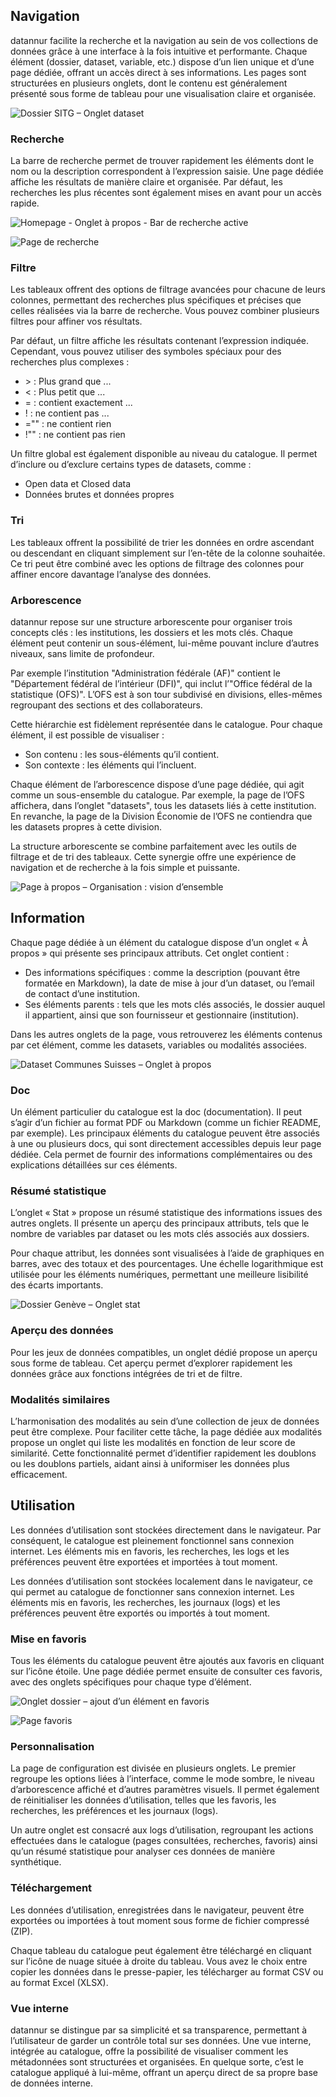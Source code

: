## Navigation

datannur facilite la recherche et la navigation au sein de vos collections de données grâce à une interface à la fois intuitive et performante. Chaque élément (dossier, dataset, variable, etc.) dispose d’un lien unique et d’une page dédiée, offrant un accès direct à ses informations. Les pages sont structurées en plusieurs onglets, dont le contenu est généralement présenté sous forme de tableau pour une visualisation claire et organisée.

![Dossier SITG – Onglet dataset](assets/about_page/dossier_sitg_tab_dataset{dark_mode}.webp?v=1)

### Recherche

La barre de recherche permet de trouver rapidement les éléments dont le nom ou la description correspondent à l’expression saisie. Une page dédiée affiche les résultats de manière claire et organisée. Par défaut, les recherches les plus récentes sont également mises en avant pour un accès rapide.

![Homepage - Onglet à propos - Bar de recherche active](assets/about_page/homepage_search_bar{dark_mode}.webp?v=1)

![Page de recherche](assets/about_page/search_page{dark_mode}.webp?v=1)

### Filtre

Les tableaux offrent des options de filtrage avancées pour chacune de leurs colonnes, permettant des recherches plus spécifiques et précises que celles réalisées via la barre de recherche. Vous pouvez combiner plusieurs filtres pour affiner vos résultats.

Par défaut, un filtre affiche les résultats contenant l’expression indiquée. Cependant, vous pouvez utiliser des symboles spéciaux pour des recherches plus complexes :

- \> : Plus grand que ...
- < :	Plus petit que ...
- = :	contient exactement ...
- ! :	ne contient pas ...
- ="" :	ne contient rien
- !""	: ne contient pas rien

Un filtre global est également disponible au niveau du catalogue. Il permet d’inclure ou d’exclure certains types de datasets, comme :
- Open data et Closed data
- Données brutes et données propres

### Tri

Les tableaux offrent la possibilité de trier les données en ordre ascendant ou descendant en cliquant simplement sur l’en-tête de la colonne souhaitée. Ce tri peut être combiné avec les options de filtrage des colonnes pour affiner encore davantage l’analyse des données.

### Arborescence

datannur repose sur une structure arborescente pour organiser trois concepts clés : les institutions, les dossiers et les mots clés. Chaque élément peut contenir un sous-élément, lui-même pouvant inclure d’autres niveaux, sans limite de profondeur.

Par exemple l’institution "Administration fédérale (AF)" contient le "Département fédéral de l’intérieur (DFI)", qui inclut l’"Office fédéral de la statistique (OFS)". L’OFS est à son tour subdivisé en divisions, elles-mêmes regroupant des sections et des collaborateurs. 

Cette hiérarchie est fidèlement représentée dans le catalogue. Pour chaque élément, il est possible de visualiser :
- Son contenu : les sous-éléments qu’il contient.
- Son contexte : les éléments qui l’incluent.

Chaque élément de l’arborescence dispose d’une page dédiée, qui agit comme un sous-ensemble du catalogue. Par exemple, la page de l’OFS affichera, dans l’onglet "datasets", tous les datasets liés à cette institution. En revanche, la page de la Division Économie de l’OFS ne contiendra que les datasets propres à cette division.

La structure arborescente se combine parfaitement avec les outils de filtrage et de tri des tableaux. Cette synergie offre une expérience de navigation et de recherche à la fois simple et puissante.



![Page à propos – Organisation : vision d’ensemble](assets/about_page/about_page_diagramm{dark_mode}.webp?v=1)

## Information

Chaque page dédiée à un élément du catalogue dispose d’un onglet « À propos » qui présente ses principaux attributs. Cet onglet contient :

- Des informations spécifiques : comme la description (pouvant être formatée en Markdown), la date de mise à jour d’un dataset, ou l’email de contact d’une institution.
- Ses éléments parents : tels que les mots clés associés, le dossier auquel il appartient, ainsi que son fournisseur et gestionnaire (institution).

Dans les autres onglets de la page, vous retrouverez les éléments contenus par cet élément, comme les datasets, variables ou modalités associées.

![Dataset Communes Suisses – Onglet à propos](assets/about_page/dataset_list_histo{dark_mode}.webp?v=1)

### Doc

Un élément particulier du catalogue est la doc (documentation). Il peut s’agir d’un fichier au format PDF ou Markdown (comme un fichier README, par exemple). Les principaux éléments du catalogue peuvent être associés à une ou plusieurs docs, qui sont directement accessibles depuis leur page dédiée. Cela permet de fournir des informations complémentaires ou des explications détaillées sur ces éléments.

### Résumé statistique

L’onglet « Stat » propose un résumé statistique des informations issues des autres onglets. Il présente un aperçu des principaux attributs, tels que le nombre de variables par dataset ou les mots clés associés aux dossiers.

Pour chaque attribut, les données sont visualisées à l’aide de graphiques en barres, avec des totaux et des pourcentages. Une échelle logarithmique est utilisée pour les éléments numériques, permettant une meilleure lisibilité des écarts importants.

![Dossier Genève – Onglet stat](assets/about_page/stat_tab{dark_mode}.webp?v=1)

### Aperçu des données

Pour les jeux de données compatibles, un onglet dédié propose un aperçu sous forme de tableau. Cet aperçu permet d’explorer rapidement les données grâce aux fonctions intégrées de tri et de filtre.

### Modalités similaires

L’harmonisation des modalités au sein d’une collection de jeux de données peut être complexe. Pour faciliter cette tâche, la page dédiée aux modalités propose un onglet qui liste les modalités en fonction de leur score de similarité. Cette fonctionnalité permet d’identifier rapidement les doublons ou les doublons partiels, aidant ainsi à uniformiser les données plus efficacement.

## Utilisation

Les données d’utilisation sont stockées directement dans le navigateur. Par conséquent, le catalogue est pleinement fonctionnel sans connexion internet. Les éléments mis en favoris, les recherches, les logs et les préférences peuvent être exportées et importées à tout moment.

Les données d’utilisation sont stockées localement dans le navigateur, ce qui permet au catalogue de fonctionner sans connexion internet. Les éléments mis en favoris, les recherches, les journaux (logs) et les préférences peuvent être exportés ou importés à tout moment.

### Mise en favoris

Tous les éléments du catalogue peuvent être ajoutés aux favoris en cliquant sur l’icône étoile. Une page dédiée permet ensuite de consulter ces favoris, avec des onglets spécifiques pour chaque type d’élément.

![Onglet dossier – ajout d’un élément en favoris](assets/tuto/add_favorite{dark_mode}.gif?v=2)

![Page favoris](assets/about_page/favorite_page{dark_mode}.webp?v=1)

### Personnalisation

La page de configuration est divisée en plusieurs onglets. Le premier regroupe les options liées à l’interface, comme le mode sombre, le niveau d’arborescence affiché et d’autres paramètres visuels. Il permet également de réinitialiser les données d’utilisation, telles que les favoris, les recherches, les préférences et les journaux (logs).

Un autre onglet est consacré aux logs d’utilisation, regroupant les actions effectuées dans le catalogue (pages consultées, recherches, favoris) ainsi qu’un résumé statistique pour analyser ces données de manière synthétique.

### Téléchargement

Les données d’utilisation, enregistrées dans le navigateur, peuvent être exportées ou importées à tout moment sous forme de fichier compressé (ZIP).

Chaque tableau du catalogue peut également être téléchargé en cliquant sur l’icône de nuage située à droite du tableau. Vous avez le choix entre copier les données dans le presse-papier, les télécharger au format CSV ou au format Excel (XLSX).

### Vue interne

datannur se distingue par sa simplicité et sa transparence, permettant à l’utilisateur de garder un contrôle total sur ses données. Une vue interne, intégrée au catalogue, offre la possibilité de visualiser comment les métadonnées sont structurées et organisées. En quelque sorte, c’est le catalogue appliqué à lui-même, offrant un aperçu direct de sa propre base de données interne.
